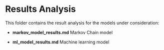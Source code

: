 # Results Analysis

This folder contains the result analysis for the models under consideration:

- **markov_model_results.md**      Markov Chain model    

- **ml_model_results.md**          Machine learning model 

